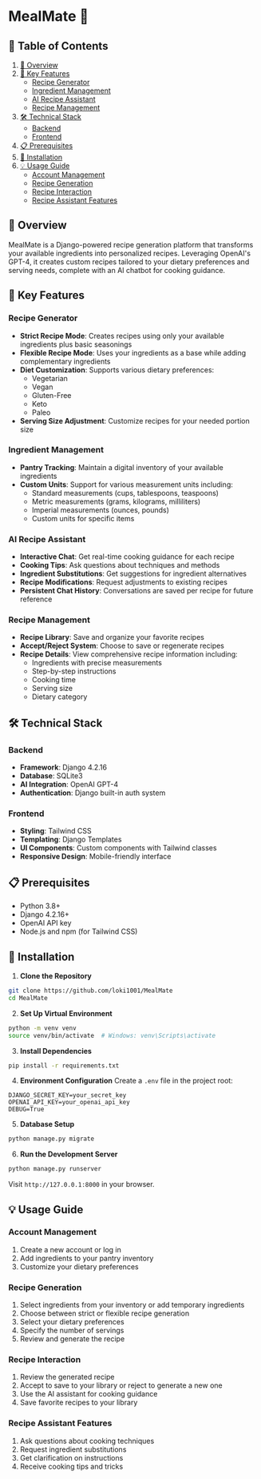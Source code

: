 # MealMate 🍳

## 📑 Table of Contents
1. [📖 Overview](#overview)
2. [🌟 Key Features](#-key-features)
   - [Recipe Generator](#recipe-generator)
   - [Ingredient Management](#ingredient-management)
   - [AI Recipe Assistant](#ai-recipe-assistant)
   - [Recipe Management](#recipe-management)
3. [🛠 Technical Stack](#-technical-stack)
   - [Backend](#backend)
   - [Frontend](#frontend)
4. [📋 Prerequisites](#-prerequisites)
5. [🚀 Installation](#-installation)
6. [💡 Usage Guide](#-usage-guide)
   - [Account Management](#account-management)
   - [Recipe Generation](#recipe-generation)
   - [Recipe Interaction](#recipe-interaction)
   - [Recipe Assistant Features](#recipe-assistant-features)
   
## 📖 Overview
MealMate is a Django-powered recipe generation platform that transforms your available ingredients into personalized recipes. Leveraging OpenAI's GPT-4, it creates custom recipes tailored to your dietary preferences and serving needs, complete with an AI chatbot for cooking guidance.

## 🌟 Key Features

### Recipe Generator
- **Strict Recipe Mode**: Creates recipes using only your available ingredients plus basic seasonings
- **Flexible Recipe Mode**: Uses your ingredients as a base while adding complementary ingredients
- **Diet Customization**: Supports various dietary preferences:
  - Vegetarian
  - Vegan
  - Gluten-Free
  - Keto
  - Paleo
- **Serving Size Adjustment**: Customize recipes for your needed portion size

### Ingredient Management
- **Pantry Tracking**: Maintain a digital inventory of your available ingredients
- **Custom Units**: Support for various measurement units including:
  - Standard measurements (cups, tablespoons, teaspoons)
  - Metric measurements (grams, kilograms, milliliters)
  - Imperial measurements (ounces, pounds)
  - Custom units for specific items

### AI Recipe Assistant
- **Interactive Chat**: Get real-time cooking guidance for each recipe
- **Cooking Tips**: Ask questions about techniques and methods
- **Ingredient Substitutions**: Get suggestions for ingredient alternatives
- **Recipe Modifications**: Request adjustments to existing recipes
- **Persistent Chat History**: Conversations are saved per recipe for future reference

### Recipe Management
- **Recipe Library**: Save and organize your favorite recipes
- **Accept/Reject System**: Choose to save or regenerate recipes
- **Recipe Details**: View comprehensive recipe information including:
  - Ingredients with precise measurements
  - Step-by-step instructions
  - Cooking time
  - Serving size
  - Dietary category

## 🛠 Technical Stack

### Backend
- **Framework**: Django 4.2.16
- **Database**: SQLite3
- **AI Integration**: OpenAI GPT-4
- **Authentication**: Django built-in auth system

### Frontend
- **Styling**: Tailwind CSS
- **Templating**: Django Templates
- **UI Components**: Custom components with Tailwind classes
- **Responsive Design**: Mobile-friendly interface

## 📋 Prerequisites
- Python 3.8+
- Django 4.2.16+
- OpenAI API key
- Node.js and npm (for Tailwind CSS)

## 🚀 Installation

1. **Clone the Repository**
```bash
git clone https://github.com/loki1001/MealMate
cd MealMate
```

2. **Set Up Virtual Environment**
```bash
python -m venv venv
source venv/bin/activate  # Windows: venv\Scripts\activate
```

3. **Install Dependencies**
```bash
pip install -r requirements.txt
```

4. **Environment Configuration**
Create a `.env` file in the project root:
```env
DJANGO_SECRET_KEY=your_secret_key
OPENAI_API_KEY=your_openai_api_key
DEBUG=True
```

5. **Database Setup**
```bash
python manage.py migrate
```

6. **Run the Development Server**
```bash
python manage.py runserver
```
Visit `http://127.0.0.1:8000` in your browser.

## 💡 Usage Guide

### Account Management
1. Create a new account or log in
2. Add ingredients to your pantry inventory
3. Customize your dietary preferences

### Recipe Generation
1. Select ingredients from your inventory or add temporary ingredients
2. Choose between strict or flexible recipe generation
3. Select your dietary preferences
4. Specify the number of servings
5. Review and generate the recipe

### Recipe Interaction
1. Review the generated recipe
2. Accept to save to your library or reject to generate a new one
3. Use the AI assistant for cooking guidance
4. Save favorite recipes to your library

### Recipe Assistant Features
1. Ask questions about cooking techniques
2. Request ingredient substitutions
3. Get clarification on instructions
4. Receive cooking tips and tricks